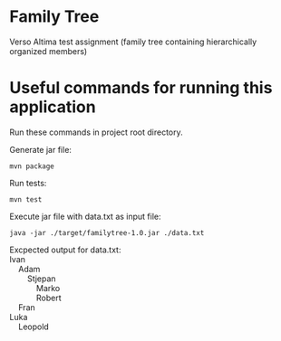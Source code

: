 # Family Tree
Verso Altima test assignment (family tree containing hierarchically organized members)

# Useful commands for running this application

Run these commands in project root directory.

Generate jar file:
```console
mvn package
```

Run tests:
```console
mvn test
```

Execute jar file with data.txt as input file:
```console
java -jar ./target/familytree-1.0.jar ./data.txt
```

Excpected output for data.txt:<br>
Ivan<br>
&nbsp;&nbsp;&nbsp;&nbsp;Adam<br>
&nbsp;&nbsp;&nbsp;&nbsp;&nbsp;&nbsp;&nbsp;&nbsp;Stjepan<br>
&nbsp;&nbsp;&nbsp;&nbsp;&nbsp;&nbsp;&nbsp;&nbsp;&nbsp;&nbsp;&nbsp;&nbsp;Marko<br>
&nbsp;&nbsp;&nbsp;&nbsp;&nbsp;&nbsp;&nbsp;&nbsp;&nbsp;&nbsp;&nbsp;&nbsp;Robert<br>
&nbsp;&nbsp;&nbsp;&nbsp;Fran<br>
Luka<br>
&nbsp;&nbsp;&nbsp;&nbsp;Leopold<br>
